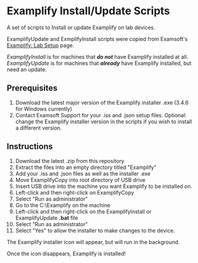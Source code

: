 # Examplify Install/Update Scripts

A set of scripts to Install or update Examplify on lab devices.

ExamplifyUpdate and ExmplifyInstall scripts were copied from Examsoft's [Examplify: Lab Setup](https://support.examsoft.com/hc/en-us/articles/12000932117005-Examplify-Lab-Setup) page.

*ExamplifyInstall* is for machines that ***do not*** have Examplify installed at all.
*ExamplifyUpdate* is for machines that ***already*** have Examplify installed, but need an update.

## Prerequisites
1. Download the latest major version of the Examplify installer .exe (3.4.6 for Windows currently)
2. Contact Examsoft Support for your .iss and .json setup files. 
Optional: change the Examplify installer version in the scripts if you wish to install a different version.

## Instructions
1. Download the latest .zip from this repository
2. Extract the files into an empty directory titled "Examplify"
3. Add your .iss and .json files as well as the installer .exe 
4. Move ExamplifyCopy into root directory of USB drive
5. Insert USB drive into the machine you want Examplify to be installed on.
6. Left-click and then right-click on ExamplifyCopy
7. Select "Run as administrator"
8. Go to the C:\Examplify on the machine
9. Left-click and then right-click on the ExamplifyInstall or ExamplifyUpdate **.bat** file
10. Select "Run as administrator"
11. Select "Yes" to allow the installer to make changes to the device.

The Examplify installer icon will appear, but will run in the background.

Once the icon disappears, Examplify is installed! 